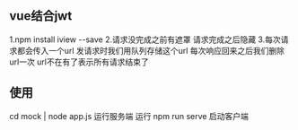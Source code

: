 ## vue结合jwt

1.npm install iview --save
2.请求没完成之前有遮罩   请求完成之后隐藏
3.每次请求都会传入一个url  发请求时我们用队列存储这个url  每次响应回来之后我们删除url一次  url不在有了表示所有请求结束了

## 使用
cd mock | node app.js 运行服务端
运行 npm run serve 启动客户端